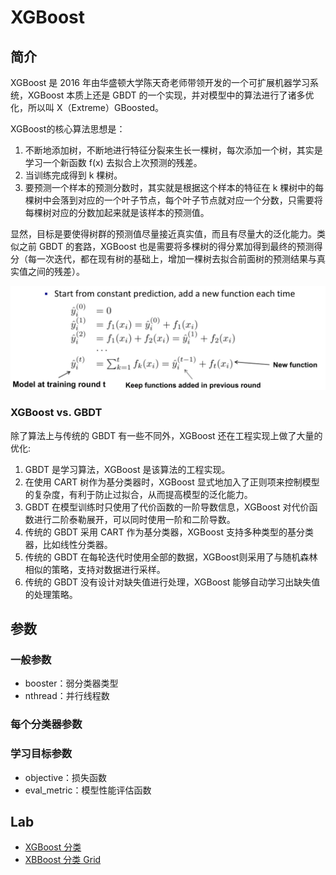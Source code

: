 # XGBoost

## 简介

XGBoost 是 2016 年由华盛顿大学陈天奇老师带领开发的一个可扩展机器学习系统，XGBoost 本质上还是 GBDT 的一个实现，并对模型中的算法进行了诸多优化，所以叫 X（Extreme）GBoosted。

XGBoost的核心算法思想是：

1. 不断地添加树，不断地进行特征分裂来生长一棵树，每次添加一个树，其实是学习一个新函数 f(x) 去拟合上次预测的残差。
2. 当训练完成得到 k 棵树。
3. 要预测一个样本的预测分数时，其实就是根据这个样本的特征在 k 棵树中的每棵树中会落到对应的一个叶子节点，每个叶子节点就对应一个分数，只需要将每棵树对应的分数加起来就是该样本的预测值。

显然，目标是要使得树群的预测值尽量接近真实值，而且有尽量大的泛化能力。类似之前 GBDT 的套路，XGBoost 也是需要将多棵树的得分累加得到最终的预测得分（每一次迭代，都在现有树的基础上，增加一棵树去拟合前面树的预测结果与真实值之间的残差）。

<img src="figures/image-20210218191423806.png" alt="image-20210218191423806" style="zoom:50%;" />

### XGBoost vs. GBDT

除了算法上与传统的 GBDT 有一些不同外，XGBoost 还在工程实现上做了大量的优化:

1. GBDT 是学习算法，XGBoost 是该算法的工程实现。
2. 在使用 CART 树作为基分类器时，XGBoost 显式地加入了正则项来控制模型的复杂度，有利于防止过拟合，从而提高模型的泛化能力。
3. GBDT 在模型训练时只使用了代价函数的一阶导数信息，XGBoost 对代价函数进行二阶泰勒展开，可以同时使用一阶和二阶导数。
4. 传统的 GBDT 采用 CART 作为基分类器，XGBoost 支持多种类型的基分类器，比如线性分类器。
5. 传统的 GBDT 在每轮迭代时使用全部的数据，XGBoost则采用了与随机森林相似的策略，支持对数据进行采样。
6. 传统的 GBDT 没有设计对缺失值进行处理，XGBoost 能够自动学习出缺失值的处理策略。

## 参数

### 一般参数

- booster：弱分类器类型
- nthread：并行线程数

### 每个分类器参数



### 学习目标参数

- objective：损失函数
- eval_metric：模型性能评估函数


## Lab

- [XGBoost 分类](20_xgboost-classify.ipynb)
- [XBBoost 分类 Grid](22_xgboost-grid-classify.ipynb)

